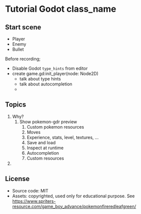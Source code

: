 # Tutorial Godot class_name

## Start scene

- Player
- Enemy
- Bullet

Before recording;

- Disable Godot `type_hints` from editor
- create game.gd:init_player(node: Node2D)
  - talk about type hints
  - talk about autocompletion
  -

## Topics

1. Why?
   1. Show pokemon-gdr preview
      1. Custom pokemon resources
      2. Moves
      3. Experience, stats, level, textures, ...
      4. Save and load
      5. Inspect at runtime
      6. Autocompletion
      7. Custom resources
2.

## License

- Source code: MIT
- Assets: copyrighted, used only for educational purpose. See https://www.spriters-resource.com/game_boy_advance/pokemonfireredleafgreen/
